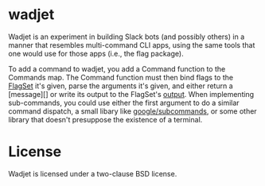 # wadjet

Wadjet is an experiment in building Slack bots (and possibly others) in a manner
that resembles multi-command CLI apps, using the same tools that one would use
for those apps (i.e., the flag package).

To add a command to wadjet, you add a Command function to the Commands map. The
Command function must then bind flags to the [FlagSet][] it's given, parse the
arguments it's given, and either return a [message][] or write its output to the
FlagSet's [output][FlagSet.Output]. When implementing sub-commands, you could
use either the first argument to do a similar command dispatch, a small libary
like [google/subcommands][], or some other library that doesn't presuppose the
existence of a terminal.

[FlagSet.Output]: https://golang.org/pkg/flag/#FlagSet.Output
[FlagSet]: https://godoc.org/flag#FlagSet
[google/subcommands]: https://github.com/google/subcommands
[slack.Msg]: https://godoc.org/github.com/nlopes/slack#Msg


# License

Wadjet is licensed under a two-clause BSD license.
